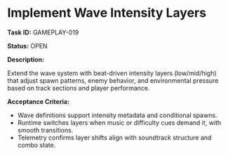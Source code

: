 # Implement Wave Intensity Layers

**Task ID:** GAMEPLAY-019

**Status:** OPEN

**Description:**

Extend the wave system with beat-driven intensity layers (low/mid/high) that adjust spawn patterns, enemy behavior, and environmental pressure based on track sections and player performance.

**Acceptance Criteria:**

- Wave definitions support intensity metadata and conditional spawns.
- Runtime switches layers when music or difficulty cues demand it, with smooth transitions.
- Telemetry confirms layer shifts align with soundtrack structure and combo state.
